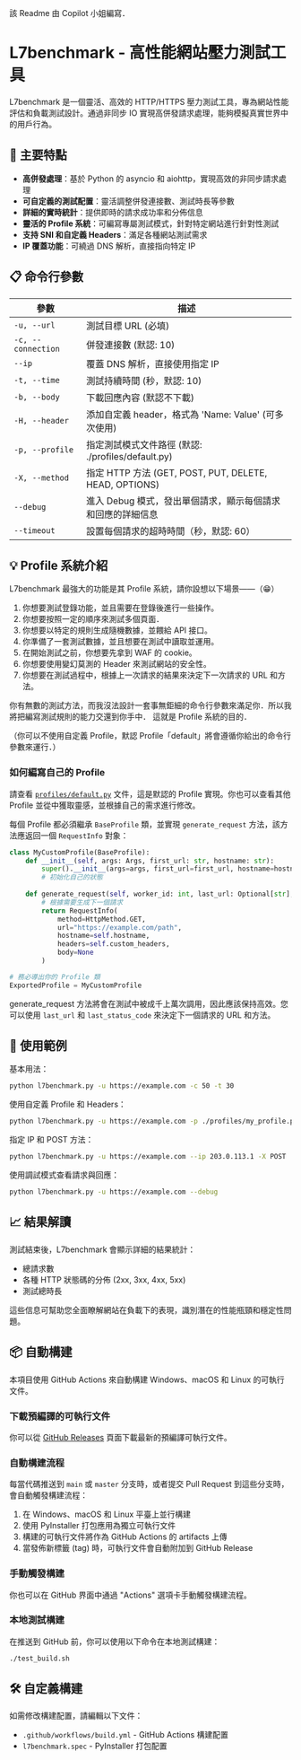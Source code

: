 該 Readme 由 Copilot 小姐編寫．

# L7benchmark - 高性能網站壓力測試工具

L7benchmark 是一個靈活、高效的 HTTP/HTTPS 壓力測試工具，專為網站性能評估和負載測試設計。通過非同步 IO 實現高併發請求處理，能夠模擬真實世界中的用戶行為。

## 🚀 主要特點

- **高併發處理**：基於 Python 的 asyncio 和 aiohttp，實現高效的非同步請求處理
- **可自定義的測試配置**：靈活調整併發連接數、測試時長等參數
- **詳細的實時統計**：提供即時的請求成功率和分佈信息
- **靈活的 Profile 系統**：可編寫專屬測試模式，針對特定網站進行針對性測試
- **支持 SNI 和自定義 Headers**：滿足各種網站測試需求
- **IP 覆蓋功能**：可繞過 DNS 解析，直接指向特定 IP

## 📋 命令行參數

| 參數 | 描述 |
|------|------|
| `-u, --url` | 測試目標 URL (必填) |
| `-c, --connection` | 併發連接數 (默認: 10) |
| `--ip` | 覆蓋 DNS 解析，直接使用指定 IP |
| `-t, --time` | 測試持續時間 (秒，默認: 10) |
| `-b, --body` | 下載回應內容 (默認不下載) |
| `-H, --header` | 添加自定義 header，格式為 'Name: Value' (可多次使用) |
| `-p, --profile` | 指定測試模式文件路徑 (默認: ./profiles/default.py) |
| `-X, --method` | 指定 HTTP 方法 (GET, POST, PUT, DELETE, HEAD, OPTIONS) |
| `--debug` | 進入 Debug 模式，發出單個請求，顯示每個請求和回應的詳細信息 |
| `--timeout` | 設置每個請求的超時時間（秒，默認: 60）|

## 💡 Profile 系統介紹

L7benchmark 最強大的功能是其 Profile 系統，請你設想以下場景——（😁）

 1. 你想要測試登錄功能，並且需要在登錄後進行一些操作。
 1. 你想要按照一定的順序來測試多個頁面．
 1. 你想要以特定的規則生成隨機數據，並餵給 API 接口。
 1. 你準備了一套測試數據，並且想要在測試中讀取並運用。
 1. 在開始測試之前，你想要先拿到 WAF 的 cookie。
 1. 你想要使用變幻莫測的 Header 來測試網站的安全性。
 1. 你想要在測試過程中，根據上一次請求的結果來決定下一次請求的 URL 和方法。

你有無數的測試方法，而我沒法設計一套事無鉅細的命令行參數來滿足你．所以我將把編寫測試規則的能力交還到你手中．
這就是 Profile 系統的目的．

（你可以不使用自定義 Profile，默認 Profile「default」將會遵循你給出的命令行參數來運行．）

### 如何編寫自己的 Profile

請查看 [`profiles/default.py`](./profiles/default.py) 文件，這是默認的 Profile 實現。你也可以查看其他 Profile 並從中獲取靈感，並根據自己的需求進行修改。

每個 Profile 都必須繼承 `BaseProfile` 類，並實現 `generate_request` 方法，該方法應返回一個 `RequestInfo` 對象：

```python
class MyCustomProfile(BaseProfile):
    def __init__(self, args: Args, first_url: str, hostname: str):
        super().__init__(args=args, first_url=first_url, hostname=hostname)
        # 初始化自己的狀態
        
    def generate_request(self, worker_id: int, last_url: Optional[str], last_status_code: Optional[int]) -> RequestInfo:
        # 根據需要生成下一個請求
        return RequestInfo(
            method=HttpMethod.GET,
            url="https://example.com/path",
            hostname=self.hostname,
            headers=self.custom_headers,
            body=None
        )

# 務必導出你的 Profile 類
ExportedProfile = MyCustomProfile
```

generate_request 方法將會在測試中被成千上萬次調用，因此應該保持高效。您可以使用 `last_url` 和 `last_status_code` 來決定下一個請求的 URL 和方法。

## 🌟 使用範例

基本用法：
```bash
python l7benchmark.py -u https://example.com -c 50 -t 30
```

使用自定義 Profile 和 Headers：
```bash
python l7benchmark.py -u https://example.com -p ./profiles/my_profile.py -c 50 -t 30 
```

指定 IP 和 POST 方法：
```bash
python l7benchmark.py -u https://example.com --ip 203.0.113.1 -X POST
```

使用調試模式查看請求與回應：
```bash
python l7benchmark.py -u https://example.com --debug
```

## 📈 結果解讀

測試結束後，L7benchmark 會顯示詳細的結果統計：
- 總請求數
- 各種 HTTP 狀態碼的分佈 (2xx, 3xx, 4xx, 5xx)
- 測試總時長

這些信息可幫助您全面瞭解網站在負載下的表現，識別潛在的性能瓶頸和穩定性問題。

## 📦 自動構建

本項目使用 GitHub Actions 來自動構建 Windows、macOS 和 Linux 的可執行文件。

### 下載預編譯的可執行文件

你可以從 [GitHub Releases](https://github.com/YOUR_USERNAME/l7benchmark/releases) 頁面下載最新的預編譯可執行文件。

### 自動構建流程

每當代碼推送到 `main` 或 `master` 分支時，或者提交 Pull Request 到這些分支時，會自動觸發構建流程：

1. 在 Windows、macOS 和 Linux 平臺上並行構建
2. 使用 PyInstaller 打包應用為獨立可執行文件
3. 構建的可執行文件將作為 GitHub Actions 的 artifacts 上傳
4. 當發佈新標籤 (tag) 時，可執行文件會自動附加到 GitHub Release

### 手動觸發構建

你也可以在 GitHub 界面中通過 "Actions" 選項卡手動觸發構建流程。

### 本地測試構建

在推送到 GitHub 前，你可以使用以下命令在本地測試構建：

```bash
./test_build.sh
```

## 🛠️ 自定義構建

如需修改構建配置，請編輯以下文件：

- `.github/workflows/build.yml` - GitHub Actions 構建配置
- `l7benchmark.spec` - PyInstaller 打包配置
